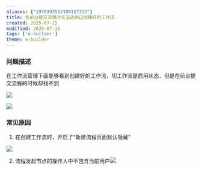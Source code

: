 ```yaml
---
aliases: ["1970193552188157323"]
title: 在前台提交流程时无法选到已创建好的工作流 
created: 2025-07-15
modified: 2025-07-15
tags: ['e-builder']
theme: e-builder
---
```


### 问题描述

在工作流管理下面能够看到创建好的工作流，切工作流是启用状态，但是在前台提交流程的时候却找不到

![](01ecd2562c4173b5545dd58dcd30e0e8.jpg)

![](a39514fdeea0fdad03354534a0f27a86.jpg)

### 常见原因

1. 在创建工作流时，开启了“新建流程页面默认隐藏”

![](8c3aef3fbba93ac31dda7241c60a1281.jpg)

2. 流程发起节点的操作人中不包含当前用户![](78708950cb97f158aac6022c51849bbe.jpg)